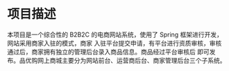 # 项目描述
本项目是一个综合性的 B2B2C 的电商网站系统，使用了 Spring 框架进行开发，网站采用商家入驻的模式，商家
入驻平台提交申请，有平台进行资质审核，审核通过后，商家拥有独立的管理后台录入商品信息。商品经过平台审核后
即可发布。品优购网上商城主要分为网站前台、运营商后台、商家管理后台三个子系统。
